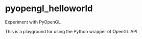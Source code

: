 # pyopengl_helloworld
Experiment with PyOpenGL

This is a playground for using the Python wrapper of OpenGL API
